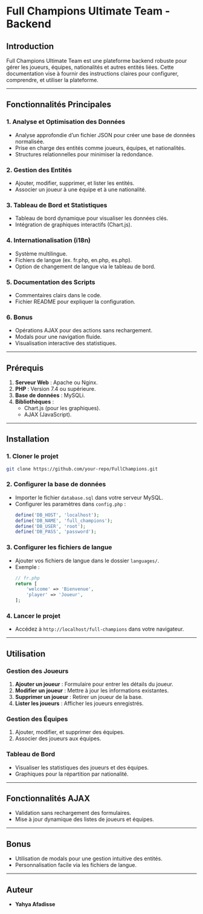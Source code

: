 # Full Champions Ultimate Team - Backend

## Introduction
Full Champions Ultimate Team est une plateforme backend robuste pour gérer les joueurs, équipes, nationalités et autres entités liées. Cette documentation vise à fournir des instructions claires pour configurer, comprendre, et utiliser la plateforme.

---

## Fonctionnalités Principales

### 1. Analyse et Optimisation des Données
- Analyse approfondie d’un fichier JSON pour créer une base de données normalisée.
- Prise en charge des entités comme joueurs, équipes, et nationalités.
- Structures relationnelles pour minimiser la redondance.

### 2. Gestion des Entités
- Ajouter, modifier, supprimer, et lister les entités.
- Associer un joueur à une équipe et à une nationalité.

### 3. Tableau de Bord et Statistiques
- Tableau de bord dynamique pour visualiser les données clés.
- Intégration de graphiques interactifs (Chart.js).

### 4. Internationalisation (i18n)
- Système multilingue.
- Fichiers de langue (ex. fr.php, en.php, es.php).
- Option de changement de langue via le tableau de bord.

### 5. Documentation des Scripts
- Commentaires clairs dans le code.
- Fichier README pour expliquer la configuration.

### 6. Bonus
- Opérations AJAX pour des actions sans rechargement.
- Modals pour une navigation fluide.
- Visualisation interactive des statistiques.

---

## Prérequis

1. **Serveur Web** : Apache ou Nginx.
2. **PHP** : Version 7.4 ou supérieure.
3. **Base de données** : MySQLi.
4. **Bibliothèques** : 
   - Chart.js (pour les graphiques).
   - AJAX (JavaScript).

---

## Installation

### 1. Cloner le projet
```bash
git clone https://github.com/your-repo/FullChampions.git
```

### 2. Configurer la base de données
- Importer le fichier `database.sql` dans votre serveur MySQL.
- Configurer les paramètres dans `config.php` :
  ```php
  define('DB_HOST', 'localhost');
  define('DB_NAME', 'full_champions');
  define('DB_USER', 'root');
  define('DB_PASS', 'password');
  ```

### 3. Configurer les fichiers de langue
- Ajouter vos fichiers de langue dans le dossier `languages/`.
- Exemple :
  ```php
  // fr.php
  return [
      'welcome' => 'Bienvenue',
      'player' => 'Joueur',
  ];
  ```

### 4. Lancer le projet
- Accédez à `http://localhost/full-champions` dans votre navigateur.

---

## Utilisation

### Gestion des Joueurs
1. **Ajouter un joueur** : Formulaire pour entrer les détails du joueur.
2. **Modifier un joueur** : Mettre à jour les informations existantes.
3. **Supprimer un joueur** : Retirer un joueur de la base.
4. **Lister les joueurs** : Afficher les joueurs enregistrés.

### Gestion des Équipes
1. Ajouter, modifier, et supprimer des équipes.
2. Associer des joueurs aux équipes.

### Tableau de Bord
- Visualiser les statistiques des joueurs et des équipes.
- Graphiques pour la répartition par nationalité.

---

## Fonctionnalités AJAX
- Validation sans rechargement des formulaires.
- Mise à jour dynamique des listes de joueurs et équipes.

---

## Bonus
- Utilisation de modals pour une gestion intuitive des entités.
- Personnalisation facile via les fichiers de langue.

---


## Auteur
- **Yahya Afadisse**


